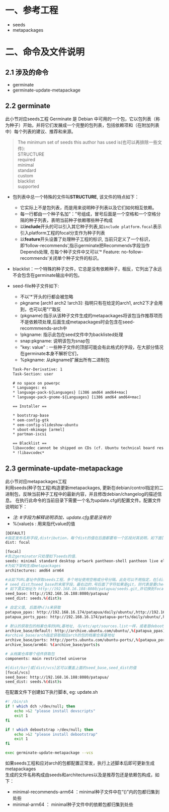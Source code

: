 # 一、参考工程
- seeds
- metapackages
# 二、命令及文件说明
## 2.1 涉及的命令
- germinate
- germinate-update-metapackage

## 2.2 germinate
此小节对应seeds工程
Germinate 是 Debian 中可用的一个包，它以包列表（称为种子）开始，并将它们发展成一个完整的包列表，包括依赖项和（在附加列表中）每个列表的建议、推荐和来源。    
> The minimum set of seeds this author has used is(也可以再排除一些文件):  
       STRUCTURE  
       required  
       minimal  
       standard  
       custom  
       blacklist  
       supported       

- 包列表中总一个特殊的文件叫**STRUCTURE**, 该文件的特点如下：
    - 它实际上不是包列表，而是用来说明种子列表以及它们如何相互依赖。
    - 每一行都由一个种子名加“：”号组成，冒号后面是一个空格和一个空格分隔的种子列表，表明当前种子依赖哪些种子构成  
    - 以**include**开头的可以引入其它种子列表,如`include platform.focal`表示引入platform工程的focal分支作为种子列表
    - 以**feature**开头设置了处理种子工程的标识, 当前只定义了一个标识，即‘follow-recommends’,指示germinate把Recommends字段当作Depends处理, 在每个种子文件中又可以‘* Feature: no-follow-recommends’关闭单个种子文件的标识。
- blacklist：一个特殊的种子文件，它总是没有依赖种子，相反，它列出了永远不会包含在germinate输出中的包。
- seed-file种子文件如下:
    - 不以‘*’开头的行都会被忽略
    - pkgname [arch1 arch2 !arch3]: 指明只有在给定的arch1, arch2下才会用到，也可以用"!"取反
    - (pkgname):指示从该种子文件生成的metapackages将该包当作推荐项而不是依赖项处理,后面生成metapackages时会包含在seed-recommmends-arch中
    - !pkgname: 指示此包在seed文件中为backlisted处理
    - snap:pkgname: 说明该包为snap包
    - "key: value" : 一些种子文件的顶部可能会有此格式的字段，在大部分情况在germinate本身不解析它们，
    - %pkgname: 从pkgname扩展出所有二进制包

    ```txt
    Task-Per-Derivative: 1
    Task-Section: user

    # no space on powerpc
    * Languages: es
    * language-pack-${Languages} [i386 amd64 amd64+mac]
    * language-pack-gnome-${Languages} [i386 amd64 amd64+mac]

    == Installer ==

    * bootstrap-base
    * oem-config-gtk
    * oem-config-slideshow-ubuntu
    * uboot-mkimage [armel]
    * partman-iscsi

    == Blacklist ==
    libavcodec cannot be shipped on CDs (cf. Ubuntu technical board resolution 2007-01-02).
    * !libavcodec*
    ```


## 2.3 germinate-update-metapackage  
此小节对应metapackages工程   
利用seeds(种子包工程)构造更新metapackages, 更新在debian/control指定的二进制包，反映当前种子工程中的最新内容，并且修改debian/changelog的描述信息。 在执行此命令的当前目录下需要一个名为update.cfg的配置文件。配置文件说明如下：

- *注: #字段为解释说明添加，update.cfg里是没有的*  
- %(value)s : 用来指代value的值
```sh
[DEFAULT]
#指定发布名称字段,distribution，每个dist的值在后面都要有一个区段对其说明，如下面[focal]
dist: focal

[focal]
#告之germinator只处理如下seeds的值.
seeds: minimal standard desktop artwork pantheon-shell pantheon live elementary-sdk
#为如下架构生成metapackages
architectures: amd64 arm64

#从如下URL基址中获取seeds工程，多个地址使用空格或分号分隔。此处可以不用指定，在[dist/bzr],[dist/vcs]指定
# seed_dist为seed_base的末尾字段，最右边的.号后面了字符如果是git，则代表是要checkout到哪个branch,
# 如下真实地址为 http://192.168.16.188:8080/patapua/seeds.git,并切换到focal分支获取数据
seed_base: http://192.168.16.188:8080/patapua/
seed_dist: seeds.%(dist)s

# 自定义值, 后面用%()s来获取
patapua_ppas: http://192.168.16.174/patapua/daily/ubuntu/,http://192.168.16.174/patapua/os-patches/ubuntu/,http://192.168.16.174/patapua/stable/ubuntu/
patapua_ports_ppas: http://192.168.16.174/patapua-ports/daily/ubuntu/,http://192.168.16.174/patapua-ports/os-patches/ubuntu/

# 默认的获取包的档案仓库的URL基地址, 与/etc/apt/sources.list一样，或者是debootstrap的MIRROR参数
archive_base/default: http://archive.ubuntu.com/ubuntu/,%(patapua_ppas)s
#archive_base/arch指定获取相应arch的包的档案仓库基地址
archive_base/ports: http://ports.ubuntu.com/ubuntu-ports/,%(patapua_ports_ppas)s
archive_base/arm64: %(archive_base/ports)s

# 从档案仓库哪个组件获取包
components: main restricted universe

#[dist/bzr]或[dist/vcs]区可以覆盖上面的seed_base,seed_dist的值
[focal/vcs]
seed_base: http://192.168.16.188:8080/patapua/
seed_dist: seeds.%(dist)s

```     
在配置文件下创建如下执行脚本, eg: update.sh
```sh
#! /bin/sh
if ! which dch >/dev/null; then
	echo >&2 "please install devscripts"
	exit 1
fi

if ! which debootstrap >/dev/null; then
	echo >&2 "please install debootstrap"
	exit 1
fi

exec germinate-update-metapackage --vcs
```

如果seeds工程和应对arch的包都配置正常发，执行上述脚本后即可更新生成metapackages    
生成的文件名称构成由seeds和architectures以及是推荐包还是依赖包构成，如下：
- minimal-recommends-arm64 ：minimal种子文件中在“()”内的包都归集到处些
- minimal-arm64 ： minimal种子文件中的依赖包都归集到处些




